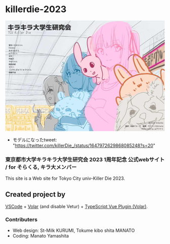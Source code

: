 # killerdie-2023

![kd image](./src/assets/5.jpeg)

* モデルになったtweet: "https://twitter.com/killerDie_/status/1647972629868085248?s=20"

### 東京都市大学キラキラ大学生研究会 2023 1周年記念 公式webサイト / for そらくる, キラ大メンバー

This site is a Web site for Tokyo City univ-Killer Die 2023.
## Created project by

[VSCode](https://code.visualstudio.com/) + [Volar](https://marketplace.visualstudio.com/items?itemName=Vue.volar) (and disable Vetur) + [TypeScript Vue Plugin (Volar)](https://marketplace.visualstudio.com/items?itemName=Vue.vscode-typescript-vue-plugin).

### Contributers
* Web design: St-Milk KURUMI, Tokume kibo shita MANATO
* Coding: Manato Yamashita
